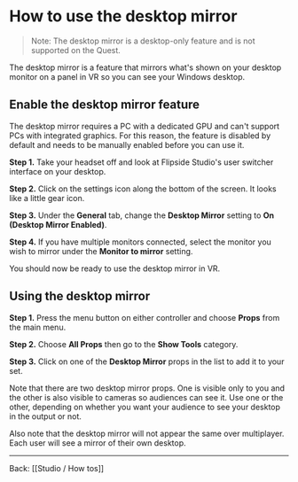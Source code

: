 # How to use the desktop mirror

> Note: The desktop mirror is a desktop-only feature and is not supported on the Quest.

The desktop mirror is a feature that mirrors what's shown on your desktop monitor on a panel in VR so you can see your Windows desktop.

## Enable the desktop mirror feature

The desktop mirror requires a PC with a dedicated GPU and can't support PCs with integrated graphics. For this reason, the feature is disabled by default and needs to be manually enabled before you can use it.

**Step 1.** Take your headset off and look at Flipside Studio's user switcher interface on your desktop.

**Step 2.** Click on the settings icon along the bottom of the screen. It looks like a little gear icon.

**Step 3.** Under the **General** tab, change the **Desktop Mirror** setting to **On (Desktop Mirror Enabled)**.

**Step 4.** If you have multiple monitors connected, select the monitor you wish to mirror under the **Monitor to mirror** setting.

You should now be ready to use the desktop mirror in VR.

## Using the desktop mirror

**Step 1.** Press the menu button on either controller and choose **Props** from the main menu.

**Step 2.** Choose **All Props** then go to the **Show Tools** category.

**Step 3.** Click on one of the **Desktop Mirror** props in the list to add it to your set.

Note that there are two desktop mirror props. One is visible only to you and the other is also visible to cameras so audiences can see it. Use one or the other, depending on whether you want your audience to see your desktop in the output or not.

Also note that the desktop mirror will not appear the same over multiplayer. Each user will see a mirror of their own desktop.

---

Back: [[Studio / How tos]]
